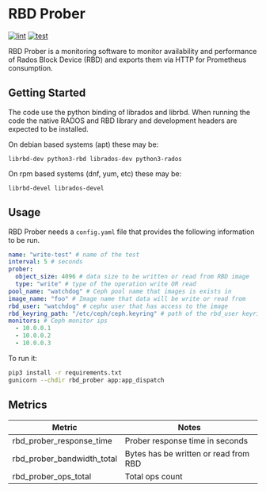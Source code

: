 # RBD Prober

[![lint](https://github.com/clwluvw/rbd-prober/actions/workflows/lint.yml/badge.svg?branch=master)](https://github.com/clwluvw/rbd-prober/actions/workflows/lint.yml) [![test](https://github.com/clwluvw/rbd-prober/actions/workflows/test.yml/badge.svg?branch=master)](https://github.com/clwluvw/rbd-prober/actions/workflows/test.yml)

RBD Prober is a monitoring software to monitor availability and performance of Rados Block Device (RBD) and exports them via HTTP for Prometheus consumption.

## Getting Started

The code use the python binding of librados and librbd. When running the code the native RADOS and RBD library and development headers are expected to be installed.

On debian based systems (apt) these may be:

```
librbd-dev python3-rbd librados-dev python3-rados
```

On rpm based systems (dnf, yum, etc) these may be:

```
librbd-devel librados-devel
```

## Usage

RBD Prober needs a `config.yaml` file that provides the following information to be run.

```yaml
name: "write-test" # name of the test
interval: 5 # seconds
prober:
  object_size: 4096 # data size to be written or read from RBD image
  type: "write" # type of the operation write OR read
pool_name: "watchdog" # Ceph pool name that images is exists in
image_name: "foo" # Image name that data will be write or read from
rbd_user: "watchdog" # cephx user that has access to the image
rbd_keyring_path: "/etc/ceph/ceph.keyring" # path of the rbd_user keyring
monitors: # Ceph monitor ips
  - 10.0.0.1
  - 10.0.0.2
  - 10.0.0.3
```

To run it:

```bash
pip3 install -r requirements.txt
gunicorn --chdir rbd_prober app:app_dispatch
```

## Metrics

| Metric                     | Notes
|----------------------------|---------------------------------------
| rbd_prober_response_time   | Prober response time in seconds
| rbd_prober_bandwidth_total | Bytes has be written or read from RBD
| rbd_prober_ops_total       | Total ops count
